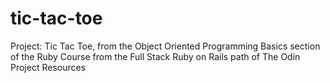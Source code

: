 # tic-tac-toe
Project: Tic Tac Toe, from the Object Oriented Programming Basics section of the Ruby Course from the Full Stack Ruby on Rails path of The Odin Project Resources
